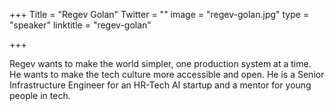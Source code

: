 +++
Title = "Regev Golan"
Twitter = ""
image = "regev-golan.jpg"
type = "speaker"
linktitle = "regev-golan"

+++

Regev wants to make the world simpler, one production system at a time.
He wants to make the tech culture more accessible and open. He is a Senior Infrastructure Engineer for an HR-Tech AI startup and a mentor for young people in tech.